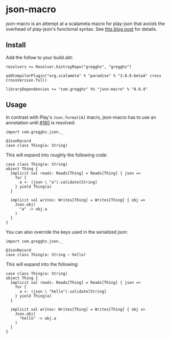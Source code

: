 # json-macro

json-macro is an attempt at a scalameta macro for play-json that avoids the overhead of play-json's functional syntax. See [this blog post](https://www.lucidchart.com/techblog/2016/08/29/speeding-up-restful-services-in-play-framework/) for details.

## Install

Add the follow to your build.sbt:

    resolvers += Resolver.bintrayRepo("gregghz", "gregghz")

    addCompilerPlugin("org.scalameta" % "paradise" % "3.0.0-beta4" cross CrossVersion.full)

    libraryDependencies += "com.gregghz" %% "json-macro" % "0.0.4"

## Usage

In contrast with Play's `Json.format[A]` macro, json-macro has to use an annotation until [#160](https://github.com/scalameta/scalameta/issues/160) is resolved:

    import com.gregghz.json._

    @JsonRecord
    case class Thing(a: String)

This will expand into roughly the following code:

    case class Thing(a: String)
    object Thing {
      implicit val reads: Reads[Thing] = Reads[Thing] { json =>
        for {
          a <- (json \ "a").validate[String]
        } yield Thing(a)
      }

      implicit val writes: Writes[Thing] = Writes[Thing] { obj =>
        Json.obj(
          "a" -> obj.a
        )
      }
    }

You can also override the keys used in the serialized json:

    import com.gregghz.json._

    @JsonRecord
    case class Thing(a: String ~ hello)

This will expand into the following:

    case class Thing(a: String)
    object Thing {
      implicit val reads: Reads[Thing] = Reads[Thing] { json =>
        for {
          a <- (json \ "hello").validate[String]
        } yield Thing(a)
      }

      implicit val writes: Writes[Thing] = Writes[Thing] { obj =>
        Json.obj(
          "hello" -> obj.a
        )
      }
    }
